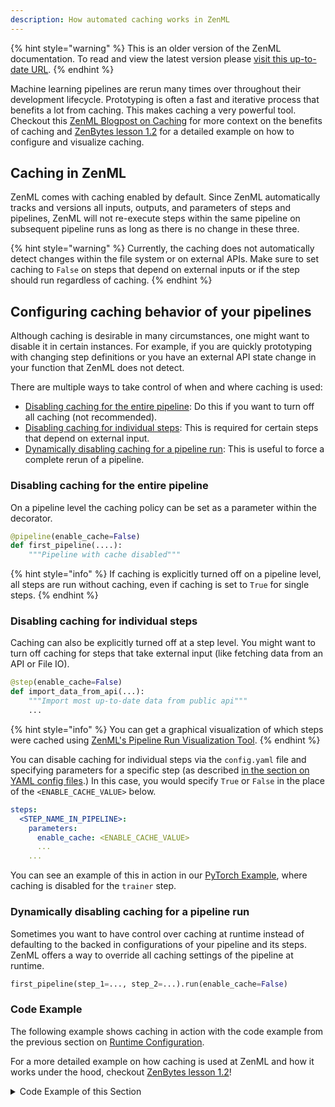 ```yaml
---
description: How automated caching works in ZenML
---
```


{% hint style="warning" %}
This is an older version of the ZenML documentation. To read and view the latest version please [visit this up-to-date URL](https://docs.zenml.io).
{% endhint %}


Machine learning pipelines are rerun many times over throughout their
development lifecycle. Prototyping is often a fast and iterative process that
benefits a lot from caching. This makes caching a very powerful tool.
Checkout this [ZenML Blogpost on Caching](https://blog.zenml.io/caching-ml-pipelines/)
for more context on the benefits of caching and 
[ZenBytes lesson 1.2](https://github.com/zenml-io/zenbytes/blob/main/1-2_Artifact_Lineage.ipynb)
for a detailed example on how to configure and visualize caching.

## Caching in ZenML

ZenML comes with caching enabled by default. Since ZenML automatically tracks
and versions all inputs, outputs, and parameters of steps and pipelines, ZenML
will not re-execute steps within the same pipeline on subsequent pipeline runs
as long as there is no change in these three.

{% hint style="warning" %}
Currently, the caching does not automatically detect changes within the file
system or on external APIs. Make sure to set caching to `False` on steps that
depend on external inputs or if the step should run regardless of caching.
{% endhint %}

## Configuring caching behavior of your pipelines

Although caching is desirable in many circumstances, one might want to disable
it in certain instances. For example, if you are quickly prototyping with
changing step definitions or you have an external API state change in your
function that ZenML does not detect.

There are multiple ways to take control of when and where caching is used:
- [Disabling caching for the entire pipeline](#disabling-caching-for-the-entire-pipeline):
Do this if you want to turn off all caching (not recommended).
- [Disabling caching for individual steps](#disabling-caching-for-individual-steps):
This is required for certain steps that depend on external input.
- [Dynamically disabling caching for a pipeline run](#dynamically-disabling-caching-for-a-pipeline-run):
This is useful to force a complete rerun of a pipeline.

### Disabling caching for the entire pipeline

On a pipeline level the caching policy can be set as a parameter within the decorator. 

```python
@pipeline(enable_cache=False)
def first_pipeline(....):
    """Pipeline with cache disabled"""
```

{% hint style="info" %}
If caching is explicitly turned off on a pipeline level, all steps are run 
without caching, even if caching is set to `True` for single steps.
{% endhint %}

### Disabling caching for individual steps

Caching can also be explicitly turned off at a step level. You might want to turn off caching for steps that take 
external input (like fetching data from an API or File IO).

```python
@step(enable_cache=False)
def import_data_from_api(...):
    """Import most up-to-date data from public api"""
    ...
```

{% hint style="info" %}
You can get a graphical visualization of which steps were cached using
[ZenML's Pipeline Run Visualization Tool](./pipeline-visualization.md).
{% endhint %}

You can disable caching for individual steps via the `config.yaml` file and
specifying parameters for a specific step (as described [in the section on YAML
config
files](https://docs.zenml.io/developer-guide/steps-and-pipelines/runtime-configuration#configuring-with-yaml-config-files).)
In this case, you would specify `True` or `False` in the place of the
`<ENABLE_CACHE_VALUE>` below.

```yaml
steps:
  <STEP_NAME_IN_PIPELINE>:
    parameters:
      enable_cache: <ENABLE_CACHE_VALUE>
      ...
    ...
```

You can see an example of this in action in our [PyTorch
Example](https://github.com/zenml-io/zenml/blob/develop/examples/pytorch/config.yaml),
where caching is disabled for the `trainer` step.

### Dynamically disabling caching for a pipeline run

Sometimes you want to have control over caching at runtime instead of defaulting to the backed in configurations of 
your pipeline and its steps. ZenML offers a way to override all caching settings of the pipeline at runtime.

```python
first_pipeline(step_1=..., step_2=...).run(enable_cache=False)
```

### Code Example

The following example shows caching in action with the code example from the
previous section on [Runtime Configuration](./runtime-configuration.md).

For a more detailed example on how caching is used at ZenML and how it works
under the hood, checkout 
[ZenBytes lesson 1.2](https://github.com/zenml-io/zenbytes/blob/main/1-2_Artifact_Lineage.ipynb)!

<details>
    <summary>Code Example of this Section</summary>

```python
import numpy as np
from sklearn.base import ClassifierMixin
from sklearn.datasets import load_digits
from sklearn.model_selection import train_test_split
from sklearn.svm import SVC

from zenml.steps import BaseStepConfig, Output, step
from zenml.pipelines import pipeline


@step
def digits_data_loader() -> Output(
    X_train=np.ndarray, X_test=np.ndarray, y_train=np.ndarray, y_test=np.ndarray
):
    """Loads the digits dataset as a tuple of flattened numpy arrays."""
    digits = load_digits()
    data = digits.images.reshape((len(digits.images), -1))
    X_train, X_test, y_train, y_test = train_test_split(
        data, digits.target, test_size=0.2, shuffle=False
    )
    return X_train, X_test, y_train, y_test


class SVCTrainerStepConfig(BaseStepConfig):
    """Trainer params"""
    gamma: float = 0.001


@step(enable_cache=False)  # never cache this step, always retrain
def svc_trainer(
    config: SVCTrainerStepConfig,
    X_train: np.ndarray,
    y_train: np.ndarray,
) -> ClassifierMixin:
    """Train a sklearn SVC classifier."""
    model = SVC(gamma=config.gamma)
    model.fit(X_train, y_train)
    return model


@pipeline
def first_pipeline(step_1, step_2):
    X_train, X_test, y_train, y_test = step_1()
    step_2(X_train, y_train)


first_pipeline_instance = first_pipeline(
    step_1=digits_data_loader(),
    step_2=svc_trainer()
)

# The pipeline is executed for the first time, so all steps are run.
first_pipeline_instance.run()

# Step one will use cache, step two will rerun due to the decorator config
first_pipeline_instance.run()

# The complete pipeline will be rerun
first_pipeline_instance.run(enable_cache=False)
```

### Expected Output

#### Run 1:

```
Creating run for pipeline: first_pipeline
Cache enabled for pipeline first_pipeline
Using stack default to run pipeline first_pipeline...
Step digits_data_loader has started.
Step digits_data_loader has finished in 0.135s.
Step svc_trainer has started.
Step svc_trainer has finished in 0.109s.
Pipeline run first_pipeline-07_Jul_22-12_05_54_573248 has finished in 0.417s.
```

#### Run 2:

```
Creating run for pipeline: first_pipeline
Cache enabled for pipeline first_pipeline
Using stack default to run pipeline first_pipeline...
Step digits_data_loader has started.
Using cached version of digits_data_loader.
Step digits_data_loader has finished in 0.014s.
Step svc_trainer has started.
Step svc_trainer has finished in 0.051s.
Pipeline run first_pipeline-07_Jul_22-12_05_55_813554 has finished in 0.161s.
```

#### Run 3:

```
Creating run for pipeline: first_pipeline
Cache enabled for pipeline first_pipeline
Using stack default to run pipeline first_pipeline...
Runtime configuration overwriting the pipeline cache settings to enable_cache=False for this pipeline run. The default caching strategy is retained for future pipeline runs.
Step digits_data_loader has started.
Step digits_data_loader has finished in 0.078s.
Step svc_trainer has started.
Step svc_trainer has finished in 0.048s.
Pipeline run first_pipeline-07_Jul_22-12_05_56_718489 has finished in 0.219s.
```

</details>
